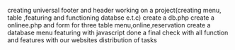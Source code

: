 creating universal footer and header 
working on a project(creating menu, table ,featuring and functioning databse e.t.c)
create a db.php 
create a onlinee.php and form for three table menu,online,reservation
create a database menu 
featuring with javascript
done  a final check with all function and features with our websites 
distribution of tasks   